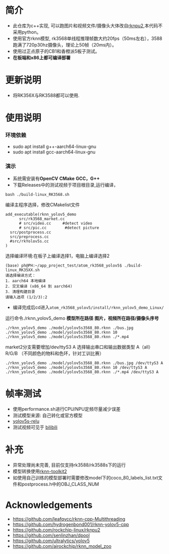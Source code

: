 # 简介
* 此仓库为c++实现, 可以跑图片和视频文件/摄像头大体改自[rknpu2](https://github.com/rockchip-linux/rknpu2),本代码不采用python。
* 使用官方rknn模型, rk3568单线程推理帧数大约20fps（50ms左右），3588跑满了720p30hz摄像头，理论上50帧（20ms内）。
* 使用过正点原子的CB1和香橙派5板子测试。
* **在板端和x86上都可编译部署**

# 更新说明
* 将RK356X与RK3588都可以使用.


# 使用说明
### 环境依赖
  * sudo apt install g++-aarch64-linux-gnu
  * sudo apt install gcc-aarch64-linux-gnu
### 演示
  * 系统需安装有**OpenCV** **CMake** **GCC，G++**
  * 下载Releases中的测试视频于项目根目录,运行编译，
  ```
  bash ./build-linux_RK3568.sh
  ```
  
  编译主程序选择，修改CMakelist文件
  ```
  add_executable(rknn_yolov5_demo
		src/rk3568_market.cc
		# src/video.cc     #detect video
		# src/pic.cc        #detect picture
    src/postprocess.cc
    src/preprocess.cc
    #src/rkYolov5s.cc
)
```
选择编译环境:在板子上编译选择1，电脑上编译选择2
```
(base) ph@PH:~/app_project_test/atom_rk3568_yolov5$ ./build-linux_RK35XX.sh 
请选择编译方式：
1. aarch64 本地编译
2. 交叉编译 (x86_64 到 aarch64)
3. 清理构建目录
请输入选项 (1/2/3):2
```


  * 编译完成后cd进入```atom_rk3568_yolov5/install/rknn_yolov5_demo_Linux/```
  
  运行命令./rknn_yolov5_demo **模型所在路径** **图片，视频所在路径/摄像头序号**
  ```
  ./rknn_yolov5_demo ./model/yolov5s3568_80.rknn ./bus.jpg
  ./rknn_yolov5_demo ./model/yolov5s3568_80.rknn 10
  ./rknn_yolov5_demo ./model/yolov5s3568_80.rknn ./*.mp4
  ```

  market2分支需要增加/dev/ttyS3 A 选择输出串口和输出数据类型 A（all） R/G/B （不同颜色的物料和色环，针对工训比赛）
  ```
  ./rknn_yolov5_demo ./model/yolov5s3568_80.rknn ./bus.jpg /dev/ttyS3 A
  ./rknn_yolov5_demo ./model/yolov5s3568_80.rknn 10 /dev/ttyS3 A
  ./rknn_yolov5_demo ./model/yolov5s3568_80.rknn ./*.mp4 /dev/ttyS3 A
  ```
# 帧率测试
* 使用performance.sh进行CPU/NPU定频尽量减少误差
* 测试模型来源: 自己转化或官方模型
* [yolov5s-relu](https://github.com/rockchip-linux/rknpu2/blob/master/examples/rknn_yolov5_demo/model/RK3566_RK3568/yolov5s-640-640.rknn)
* 测试视频可见于 [bilibili](https://www.bilibili.com/video/BV1YvrUYBEZ5/?spm_id_from=333.1007)


# 补充
* 异常处理尚未完善, 目前仅支持rk3588/rk3588s下的运行
* 模型转换使用[rknn-toolkit2](https://github.com/airockchip/rknn-toolkit2)
* 如使用自己训练的模型部署时需要修改model下的coco_80_labels_list.txt文件和postprocess.h中的OBJ_CLASS_NUM

# Acknowledgements
* https://github.com/leafqycc/rknn-cpp-Multithreading
* https://github.com/hydrogenbond001/rknn-yolov5-cpp
* https://github.com/rockchip-linux/rknpu2
* https://github.com/senlinzhan/dpool
* https://github.com/ultralytics/yolov5
* https://github.com/airockchip/rknn_model_zoo